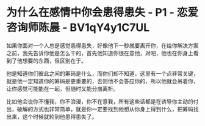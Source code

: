 # 为什么在感情中你会患得患失 - P1 - 恋爱咨询师陈晨 - BV1qY4y1C7UL

如果你面对一个人总是感觉患得患失，好像他下一秒就要离开你，在给你解决方案之前，我先告诉你他是怎么干的，首先他知道你很在意他，对吧，他也在你身上看到了他想要的东西，但区别在于。

他是知道你们彼此之间的筹码是什么，而你们却不知道，这里有一个点非常关键，就是他一定知道你的筹码是更重要的，否则他不会答应你的，所以他就会吊着你，让你感觉可能能在一起，但随时又能分崩离析。

比如他会说你不懂我，你不浪漫，你不在意我，所有这些话都是在诱导你主动的付出，破解的方式也非常简单，就是你一定要找到他想从你身上得到什么，把筹码找出来，这个时候就轮到他患得患失了。

